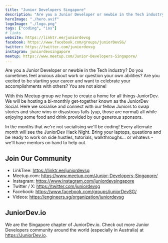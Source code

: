 ```yaml
---
title: "Junior Developers Singapore"
description: "Are you a Junior Developer or newbie in the Tech industry? Do you sometimes feel anxious about work or question your own abilities? Are you excited to be starting your career and want to celebrate your accomplishments with others? You are not alone!"
heroImage: "./hero.avif"
logoImage: "./logo.png"
tags: ["coding", "ios"]
# links
website: https://linktr.ee/juniordevsg
facebook: https://www.facebook.com/groups/juniorDevSG/
twitter: https://twitter.com/juniordevsg
instagram: juniordevsingapore
meetup: https://www.meetup.com/Junior-Developers-Singapore/
---
```


Are you a Junior Developer or newbie in the Tech industry? Do you sometimes feel anxious about work or question your own abilities? Are you excited to be starting your career and want to celebrate your accomplishments with others? You are not alone!

With this Meetup group we hope to create a home for all things JuniorDev.
We will be hosting a bi-monthly get-together known as the JuniorDev Social. Here we socialise and connect with our fellow Juniors to swap stories and share wins or disastrous fails (yup, those are normal) all while enjoying some food and drink provided by our generous sponsors.

In the months that we're not socialising we'll be coding! Every alternate month will see the JuniorDev Hack Night. Bring your laptops, questions and be ready to work on side hustles, tutorials, walkthroughs... or whatevs - we'll have mentors on hand to help out.

## Join Our Community

- LinkTree: https://linktr.ee/juniordevsg
- Meetup.com: https://www.meetup.com/Junior-Developers-Singapore/
- Instagram: https://www.instagram.com/juniordevsingapore
- Twitter / X: https://twitter.com/juniordevsg
- Facebook: https://www.facebook.com/groups/juniorDevSG/
- Videos: https://engineers.sg/organization/juniordevsg

## JuniorDev.io

We are the Singapore chapter of JuniorDev.io. Check out more Junior Developers community around the world (especially in Australia) at https://JuniorDev.io.
